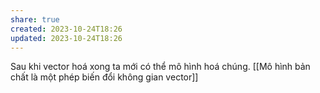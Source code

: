 ```yaml
---
share: true
created: 2023-10-24T18:26
updated: 2023-10-24T18:26
---
```

Sau khi vector hoá xong ta mới có thể mô hình hoá chúng. [[Mô hình bản chất là một phép biến đổi không gian vector]] 
